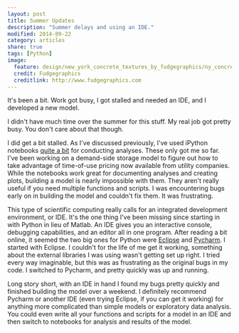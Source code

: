 ```yaml
---
layout: post
title: Summer Updates
description: "Summer delays and using an IDE."
modified: 2014-09-22
category: articles
share: true
tags: [Python]
image:
  feature: design/new_york_concrete_textures_by_fudgegraphics/ny_concrete_5.JPG
  credit: Fudgegraphics
  creditlink: http://www.fudgegraphics.com
---
```


It's been a bit.  Work got busy, I got stalled and needed an IDE, and I developed a new model.

I didn't have much time over the summer for this stuff.  My real job got pretty busy.  You don't care about that though.

I did get a bit stalled.  As I've discussed previously, I've used iPython notebooks <a href='{{ site.url }}/the-work'>quite a bit</a> for conducting analyses.  These only got me so far.  I've been working on a demand-side storage model to figure out how to take advantage of time-of-use pricing now available from utility companies.  While the notebooks work great for documenting analyses and creating plots, building a model is nearly impossible with them.  They aren't really useful if you need multiple functions and scripts.  I was encountering bugs early on in building the model and couldn't fix them.  It was frustrating.

This type of scientific computing really calls for an integrated development environment, or IDE.  It's the one thing I've been missing since starting in with Python in lieu of Matlab.  An IDE gives you an interactive console, debugging capabilities, and an editor all in one program.  After reading a bit online, it seemed the two big ones for Python were <a href='http://www.eclipse.org'>Eclipse</a> and <a href='http://www.jetbrains.com/pycharm'>Pycharm</a>.  I started with Eclipse.  I couldn't for the life of me get it working, something about the external libraries I was using wasn't getting set up right.  I tried every way imaginable, but this was as frustrating as the original bugs in my code.  I switched to Pycharm, and pretty quickly was up and running.

Long story short, with an IDE in hand I found my bugs pretty quickly and finished building the model over a weekend.  I definitely recommend Pycharm or another IDE (even trying Eclipse, if you can get it working) for anything more complicated than simple models or exploratory data analysis.  You could even write all your functions and scripts for a model in an IDE and then switch to notebooks for analysis and results of the model.

